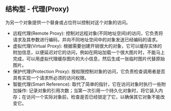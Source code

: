 ## 结构型 - 代理(Proxy)
为另一个对象提供一个替身或占位符以控制对这个对象的访问。
- 远程代理(Remote Proxy): 控制对远程对象(不同地址空间)的访问，它负责将请求及其参数进行编码，并向不同地址空间中的对象发送已经编码的请求。 
- 虚拟代理(Virtual Proxy): 根据需要创建开销很大的对象，它可以缓存实体的附加信息，以便延迟对它的访问，例如在网站加载一个很大图片时，不能马上完成，可以用虚拟代理缓存图片的大小信息，然后生成一张临时图片代替原始图片。
- 保护代理(Protection Proxy): 按权限控制对象的访问，它负责检查调用者是否具有实现一个请求所必须的访问权限。
- 智能代理(Smart Reference): 取代了简单的指针，它在访问对象时执行一些附加操作: 记录对象的引用次数；当第一次引用一个持久化对象时，将它装入内存；在访问一个实际对象前，检查是否已经锁定了它，以确保其它对象不能改变它。